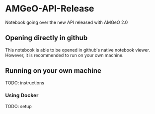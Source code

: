 # AMGeO-API-Release

Notebook going over the new API released with AMGeO 2.0

## Opening directly in github

This notebook is able to be opened in github's native notebook viewer. However, it is recommended to run on your own machine.

## Running on your own machine

TODO: instructions

### Using Docker

TODO: setup
